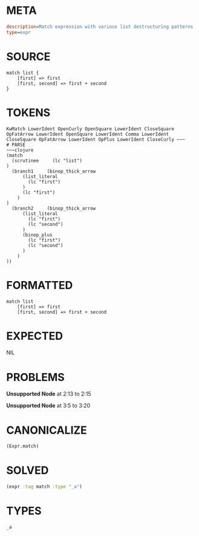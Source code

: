 # META
~~~ini
description=Match expression with various list destructuring patterns
type=expr
~~~
# SOURCE
~~~roc
match list {
    [first] => first
    [first, second] => first + second
}
~~~
# TOKENS
~~~text
KwMatch LowerIdent OpenCurly OpenSquare LowerIdent CloseSquare OpFatArrow LowerIdent OpenSquare LowerIdent Comma LowerIdent CloseSquare OpFatArrow LowerIdent OpPlus LowerIdent CloseCurly ~~~
# PARSE
~~~clojure
(match
  (scrutinee     (lc "list")
)
  (branch1     (binop_thick_arrow
      (list_literal
        (lc "first")
      )
      (lc "first")
    )
)
  (branch2     (binop_thick_arrow
      (list_literal
        (lc "first")
        (lc "second")
      )
      (binop_plus
        (lc "first")
        (lc "second")
      )
    )
))
~~~
# FORMATTED
~~~roc
match list
	[first] => first
	[first, second] => first + second
~~~
# EXPECTED
NIL
# PROBLEMS
**Unsupported Node**
at 2:13 to 2:15

**Unsupported Node**
at 3:5 to 3:20

# CANONICALIZE
~~~clojure
(Expr.match)
~~~
# SOLVED
~~~clojure
(expr :tag match :type "_a")
~~~
# TYPES
~~~roc
_a
~~~

